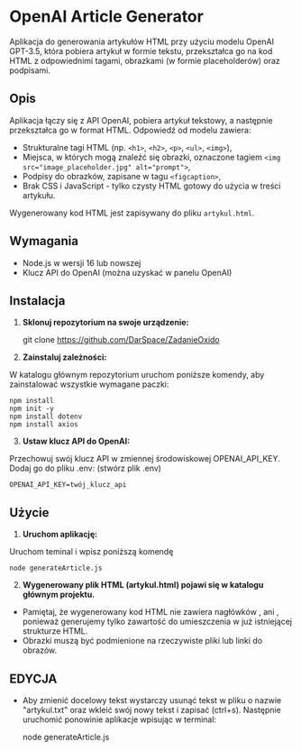 # OpenAI Article Generator

Aplikacja do generowania artykułów HTML przy użyciu modelu OpenAI GPT-3.5, która pobiera artykuł w formie tekstu, przekształca go na kod HTML z odpowiednimi tagami, obrazkami (w formie placeholderów) oraz podpisami.

## Opis

Aplikacja łączy się z API OpenAI, pobiera artykuł tekstowy, a następnie przekształca go w format HTML. Odpowiedź od modelu zawiera:

- Strukturalne tagi HTML (np. `<h1>`, `<h2>`, `<p>`, `<ul>`, `<img>`),
- Miejsca, w których mogą znaleźć się obrazki, oznaczone tagiem `<img src="image_placeholder.jpg" alt="prompt">`,
- Podpisy do obrazków, zapisane w tagu `<figcaption>`,
- Brak CSS i JavaScript - tylko czysty HTML gotowy do użycia w treści artykułu.

Wygenerowany kod HTML jest zapisywany do pliku `artykul.html`.

## Wymagania

- Node.js w wersji 16 lub nowszej
- Klucz API do OpenAI (można uzyskać w panelu OpenAI)

## Instalacja

1. **Sklonuj repozytorium na swoje urządzenie:**

   git clone https://github.com/DarSpace/ZadanieOxido

2. **Zainstaluj zależności:**

W katalogu głównym repozytorium uruchom poniższe komendy, aby zainstalować wszystkie wymagane paczki:

    npm install
    npm init -y
    npm install dotenv
    npm install axios

3. **Ustaw klucz API do OpenAI:**

Przechowuj swój klucz API w zmiennej środowiskowej OPENAI_API_KEY. Dodaj go do pliku .env:
(stwórz plik .env)

    OPENAI_API_KEY=twój_klucz_api

## Użycie

1. **Uruchom aplikację:**

Uruchom teminal i wpisz poniższą komendę

    node generateArticle.js

2. **Wygenerowany plik HTML (artykul.html) pojawi się w katalogu głównym projektu.**

- Pamiętaj, że wygenerowany kod HTML nie zawiera nagłówków <html>, <head> ani <body>, ponieważ generujemy tylko zawartość do umieszczenia w już istniejącej strukturze HTML.
- Obrazki muszą być podmienione na rzeczywiste pliki lub linki do obrazów.

## EDYCJA

- Aby zmienić docelowy tekst wystarczy usunąć tekst w pliku o nazwie "artykul.txt" oraz wkleić swój nowy tekst i zapisać (ctrl+s).
  Następnie uruchomić ponowinie aplikacje wpisując w terminal:

  node generateArticle.js
